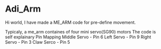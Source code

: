 # Adi_Arm
Hi world, I have made a ME_ARM code for pre-define movement.

Typicaly, a me_arm containes of four mini servo(SG90) motors
The code is self explainary
 Pin Mapping    Middle Servo - Pin 6
                Left Servo   - Pin 9
                Right Servo  - Pin 3
                Claw Serco   - Pin 5
